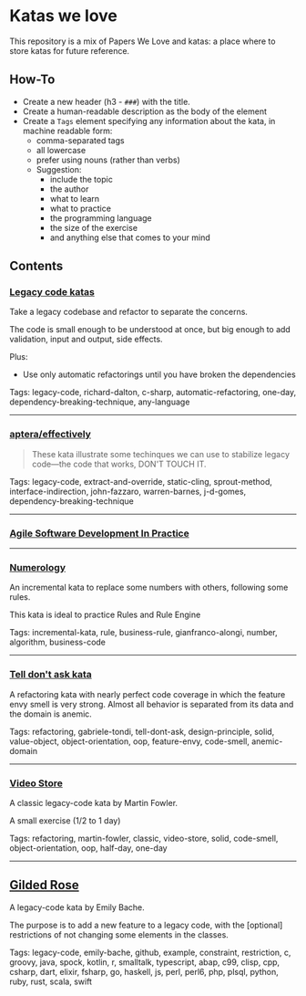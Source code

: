 # Katas we love

This repository is a mix of Papers We Love and katas: a place where to store katas for future reference.

## How-To

  * Create a new header (h3 - `###`) with the title.
  * Create a human-readable description as the body of the element
  * Create a `Tags` element specifying any information about the kata, in machine readable form:
    * comma-separated tags
    * all lowercase
    * prefer using nouns (rather than verbs)
    * Suggestion: 
      * include the topic
      * the author
      * what to learn
      * what to practice
      * the programming language
      * the size of the exercise
      * and anything else that comes to your mind

## Contents

### [Legacy code katas](http://www.devjoy.com/2013/01/legacy-code-katas/)

Take a legacy codebase and refactor to separate the concerns.

The code is small enough to be understood at once, but big enough to add validation, input and output, side effects.

Plus: 

  * Use only automatic refactorings until you have broken the dependencies
  

Tags: legacy-code, richard-dalton, c-sharp, automatic-refactoring, one-day, dependency-breaking-technique, any-language

<hr>

### [aptera/effectively](https://github.com/aptera/effectively)

> These kata illustrate some techinques we can use to stabilize legacy code—the code that works, DON'T TOUCH IT. 

Tags: legacy-code, extract-and-override, static-cling, sprout-method, interface-indirection, john-fazzaro, warren-barnes, j-d-gomes, dependency-breaking-technique

<hr>

### [Agile Software Development In Practice](https://github.com/bkimminich/AgileSoftwareDevelopmentInPractice)

<hr>

### [Numerology](https://github.com/Gianfrancoalongi/incremental_katas/tree/master/Numerology)

An incremental kata to replace some numbers with others, following some rules.

This kata is ideal to practice Rules and Rule Engine

Tags: incremental-kata, rule, business-rule, gianfranco-alongi, number, algorithm, business-code

<hr>

### [Tell don't ask kata](https://github.com/gabrieletondi/tell-dont-ask-kata)

A refactoring kata with nearly perfect code coverage in which the feature envy smell is very strong. Almost all behavior is separated from its data and the domain is anemic.

Tags: refactoring, gabriele-tondi, tell-dont-ask, design-principle, solid, value-object, object-orientation, oop, feature-envy, code-smell, anemic-domain

<hr>

### [Video Store](http://blog.symprise.net/2009/01/14/revisiting-fowlers-video-store-01-object-oriented-syntax/)

A classic legacy-code kata by Martin Fowler.

A small exercise (1/2 to 1 day)

Tags: refactoring, martin-fowler, classic, video-store, solid, code-smell, object-orientation, oop, half-day, one-day

<hr>

## [Gilded Rose](https://github.com/emilybache/GildedRose-Refactoring-Kata/)

A legacy-code kata by Emily Bache.

The purpose is to add a new feature to a legacy code, with the [optional] restrictions of not changing some elements in the classes.

Tags: legacy-code, emily-bache, github, example, constraint, restriction, c, groovy, java, spock, kotlin, r, smalltalk, typescript, abap, c99, clisp, cpp, csharp, dart, elixir, fsharp, go, haskell, js, perl, perl6, php, plsql, python, ruby, rust, scala, swift
